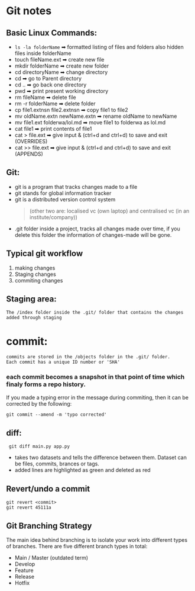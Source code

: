 # Git notes

## Basic Linux Commands: 

- `ls -la folderName` ➡ formatted listing of files and folders also hidden files inside folderName 
- touch fileName.ext ➡ create new file
- mkdir folderName ➡ create new folder
- cd directoryName ➡ change directory
- cd ➡ go to Parent directory
- cd .. ➡ go back one directory
- pwd ➡ print present working directory
- rm fileName ➡ delete file
- rm  -r folderName ➡ delete folder
- cp file1.extnsn file2.extnsn ➡ copy file1 to file2
- mv oldName.extn newName.extn ➡ rename oldName to newName
- mv file1.ext folderwa/lol.md ➡ move file1 to folderwa as lol.md
- cat file1 ➡ print contents of file1
- cat > file.ext ➡ give input & (ctrl+d and ctrl+d) to save and exit (OVERRIDES)
- cat >> file.ext ➡ give input & (ctrl+d and ctrl+d) to save and exit (APPENDS)




## Git: 
- git is a program that tracks changes made to a file
- git stands for global information tracker
- git is a distributed version control system
  >(other two are: localised vc (own laptop) and centralised vc (in an institute/company))
- .git folder inside a project, tracks all changes made over time,
  if you delete this folder the information of changes-made will be gone.

## Typical git workflow
1. making changes
2. Staging changes
3. commiting changes

## Staging area:

```
The /index folder inside the .git/ folder that contains the changes added through staging
```

# commit:
```
commits are stored in the /objects folder in the .git/ folder.
Each commit has a unique ID number or 'SHA'
```

### each commit becomes a snapshot in that point of time which finaly forms a repo history.

If you made a typing error in the message during commiting, then it can be corrected by the following:
```diff
git commit --amend -m 'typo corrected'
```

## diff:
``` git diff main.py app.py```
- takes two datasets and tells the difference between them. Dataset can be files, commits, brances or tags.
- added lines are highlighted as green and deleted as red

## Revert/undo a commit
```
git revert <commit>
git revert 45111a
```

## Git Branching Strategy

The main idea behind branching is to isolate your work into different types of branches.
There are five different branch types in total:

- Main / Master (outdated term)
- Develop
- Feature
- Release
- Hotfix
